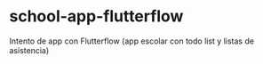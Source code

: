 # school-app-flutterflow
Intento de app con Flutterflow (app escolar con todo list y listas de asistencia)
